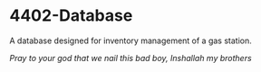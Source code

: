 # 4402-Database
A database designed for inventory management of a gas station.

*Pray to your god that we nail this bad boy, Inshallah my brothers*